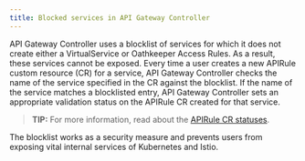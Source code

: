 ```yaml
---
title: Blocked services in API Gateway Controller
---
```


API Gateway Controller uses a blocklist of services for which it does not create either a VirtualService or Oathkeeper Access Rules. As a result, these services cannot be exposed. Every time a user creates a new APIRule custom resource (CR) for a service, API Gateway Controller checks the name of the service specified in the CR against the blocklist. If the name of the service matches a blocklisted entry, API Gateway Controller sets an appropriate validation status on the APIRule CR created for that service.

>**TIP:** For more information, read about the [APIRule CR statuses](./00-custom-resources/apix-01-apirule.md#status-codes).

The blocklist works as a security measure and prevents users from exposing vital internal services of Kubernetes and Istio.
